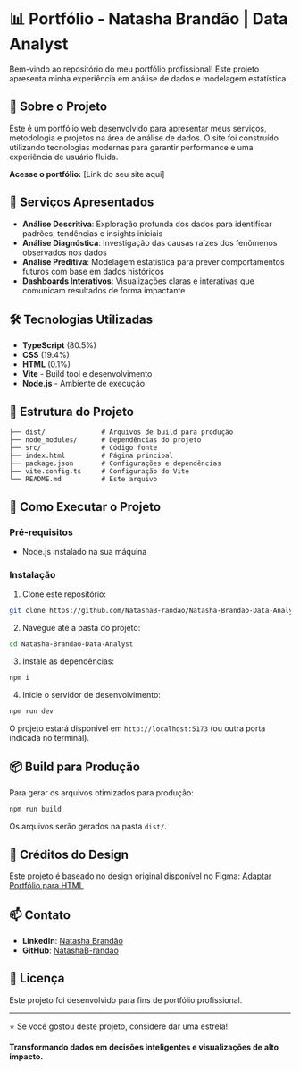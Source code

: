 # 📊 Portfólio - Natasha Brandão | Data Analyst

Bem-vindo ao repositório do meu portfólio profissional! Este projeto apresenta minha experiência em análise de dados e modelagem estatística.

## 🎯 Sobre o Projeto

Este é um portfólio web desenvolvido para apresentar meus serviços, metodologia e projetos na área de análise de dados. O site foi construído utilizando tecnologias modernas para garantir performance e uma experiência de usuário fluida.

**Acesse o portfólio:** [Link do seu site aqui]

## 💼 Serviços Apresentados

- **Análise Descritiva**: Exploração profunda dos dados para identificar padrões, tendências e insights iniciais
- **Análise Diagnóstica**: Investigação das causas raízes dos fenômenos observados nos dados
- **Análise Preditiva**: Modelagem estatística para prever comportamentos futuros com base em dados históricos
- **Dashboards Interativos**: Visualizações claras e interativas que comunicam resultados de forma impactante

## 🛠️ Tecnologias Utilizadas

- **TypeScript** (80.5%)
- **CSS** (19.4%)
- **HTML** (0.1%)
- **Vite** - Build tool e desenvolvimento
- **Node.js** - Ambiente de execução

## 📁 Estrutura do Projeto

```
├── dist/              # Arquivos de build para produção
├── node_modules/      # Dependências do projeto
├── src/               # Código fonte
├── index.html         # Página principal
├── package.json       # Configurações e dependências
├── vite.config.ts     # Configuração do Vite
└── README.md          # Este arquivo
```

## 🚀 Como Executar o Projeto

### Pré-requisitos

- Node.js instalado na sua máquina

### Instalação

1. Clone este repositório:
```bash
git clone https://github.com/NatashaB-randao/Natasha-Brandao-Data-Analyst.git
```

2. Navegue até a pasta do projeto:
```bash
cd Natasha-Brandao-Data-Analyst
```

3. Instale as dependências:
```bash
npm i
```

4. Inicie o servidor de desenvolvimento:
```bash
npm run dev
```

O projeto estará disponível em `http://localhost:5173` (ou outra porta indicada no terminal).

## 📦 Build para Produção

Para gerar os arquivos otimizados para produção:

```bash
npm run build
```

Os arquivos serão gerados na pasta `dist/`.

## 🎨 Créditos do Design

Este projeto é baseado no design original disponível no Figma:
[Adaptar Portfólio para HTML](https://www.figma.com/design/3ZhR9Z7r2K9arYTfatep5X/Adaptar-Portf%C3%B3lio-para-HTML)

## 📫 Contato

- **LinkedIn**: [Natasha Brandão](https://www.linkedin.com/in/natasha-brand%C3%A3o/)
- **GitHub**: [NatashaB-randao](https://github.com/NatashaB-randao)

## 📄 Licença

Este projeto foi desenvolvido para fins de portfólio profissional.

---

⭐ Se você gostou deste projeto, considere dar uma estrela!

**Transformando dados em decisões inteligentes e visualizações de alto impacto.**
